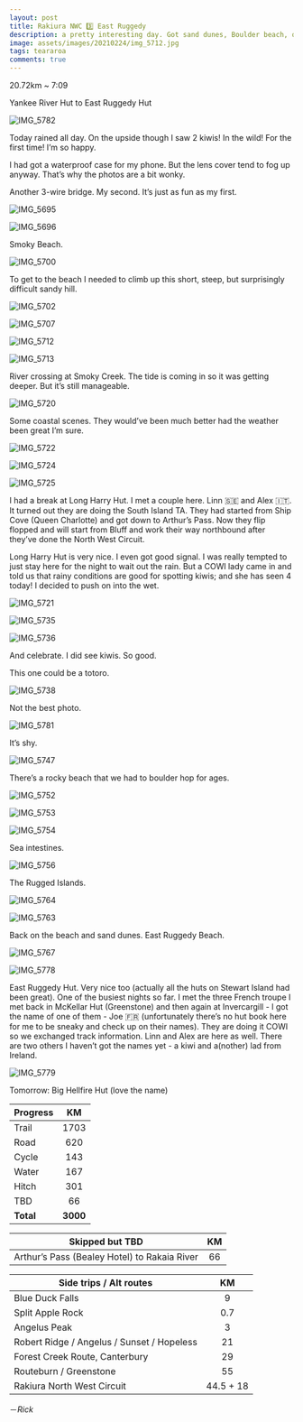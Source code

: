 ```yaml
---
layout: post
title: Rakiura NWC 3️⃣ East Ruggedy
description: a pretty interesting day. Got sand dunes, Boulder beach, quick sand, Ruggedyness. I even saw kiwis!
image: assets/images/20210224/img_5712.jpg
tags: teararoa
comments: true
---
```


20.72km ~ 7:09

Yankee River Hut to East Ruggedy Hut

![IMG_5782](/assets/images/20210224/img_5782.jpg)

Today rained all day. On the upside though I saw 2 kiwis! In the wild! For the first time! I’m so happy. 

I had got a waterproof case for my phone. But the lens cover tend to fog up anyway. That’s why the photos are a bit wonky. 

Another 3-wire bridge. My second. It’s just as fun as my first. 

![IMG_5695](/assets/images/20210224/img_5695.jpg)

![IMG_5696](/assets/images/20210224/img_5696.jpg)

Smoky Beach.

![IMG_5700](/assets/images/20210224/img_5700.jpg)

To get to the beach I needed to climb up this short, steep, but surprisingly difficult sandy hill. 

![IMG_5702](/assets/images/20210224/img_5702.jpg)

![IMG_5707](/assets/images/20210224/img_5707.jpg)

![IMG_5712](/assets/images/20210224/img_5712.jpg)

![IMG_5713](/assets/images/20210224/img_5713.jpg)

River crossing at Smoky Creek. The tide is coming in so it was getting deeper. But it’s still manageable. 

![IMG_5720](/assets/images/20210224/img_5720.jpg)

Some coastal scenes. They would’ve been much better had the weather been great I’m sure. 

![IMG_5722](/assets/images/20210224/img_5722.jpg)

![IMG_5724](/assets/images/20210224/img_5724.jpg)

![IMG_5725](/assets/images/20210224/img_5725.jpg)

I had a break at Long Harry Hut. I met a couple here. Linn 🇸🇪  and Alex 🇮🇹. It turned out they are doing the South Island TA. They had started from Ship Cove (Queen Charlotte) and got down to Arthur’s Pass. Now they flip flopped and will start from Bluff and work their way northbound after they’ve done the North West Circuit. 

Long Harry Hut is very nice. I even got good signal. I was really tempted to just stay here for the night to wait out the rain. But a COWI lady came in and told us that rainy conditions are good for spotting kiwis; and she has seen 4 today! I decided to push on into the wet. 

![IMG_5721](/assets/images/20210224/img_5721.jpg)

![IMG_5735](/assets/images/20210224/img_5735.jpg)

![IMG_5736](/assets/images/20210224/img_5736.jpg)

And celebrate. I did see kiwis. So good. 

This one could be a totoro. 

![IMG_5738](/assets/images/20210224/img_5738.jpg)

Not the best photo. 

![IMG_5781](/assets/images/20210224/img_5781.jpg)

It’s shy. 

![IMG_5747](/assets/images/20210224/img_5747.jpg)

There’s a rocky beach that we had to boulder hop for ages. 

![IMG_5752](/assets/images/20210224/img_5752.jpg)

![IMG_5753](/assets/images/20210224/img_5753.jpg)

![IMG_5754](/assets/images/20210224/img_5754.jpg)

Sea intestines. 

![IMG_5756](/assets/images/20210224/img_5756.jpg)

The Rugged Islands. 

![IMG_5764](/assets/images/20210224/img_5764.jpg)

![IMG_5763](/assets/images/20210224/img_5763.jpg)

Back on the beach and sand dunes. East Ruggedy Beach. 

![IMG_5767](/assets/images/20210224/img_5767.jpg)

![IMG_5778](/assets/images/20210224/img_5778.jpg)

East Ruggedy Hut. Very nice too (actually all the huts on Stewart Island had been great). One of the busiest nights so far. I met the three French troupe I met back in McKellar Hut (Greenstone) and then again at Invercargill - I got the name of one of them - Joe 🇫🇷 (unfortunately there’s no hut book here for me to be sneaky and check up on their names). They are doing it COWI so we exchanged track information. Linn and Alex are here as well. There are two others I haven’t got the names yet - a kiwi and a(nother) lad from Ireland. 

![IMG_5779](/assets/images/20210224/img_5779.jpg)

Tomorrow: Big Hellfire Hut (love the name)


| Progress | KM |
| ---- |:----:|
| Trail | 1703 |
| Road | 620 |
| Cycle | 143 |
| Water | 167 |
| Hitch | 301 |
| TBD | 66 |
| **Total** | **3000** |

| Skipped but TBD | KM |
| ---- |:----:|
| Arthur’s Pass (Bealey Hotel) to Rakaia River | 66 |

| Side trips / Alt routes | KM |
| ---- |:----:|
| Blue Duck Falls | 9 |
| Split Apple Rock | 0.7 |
| Angelus Peak | 3 |
| Robert Ridge / Angelus / Sunset / Hopeless | 21 |
| Forest Creek Route, Canterbury | 29 |
| Routeburn / Greenstone | 55 |
| Rakiura North West Circuit | 44.5 + 18 |

－_Rick_